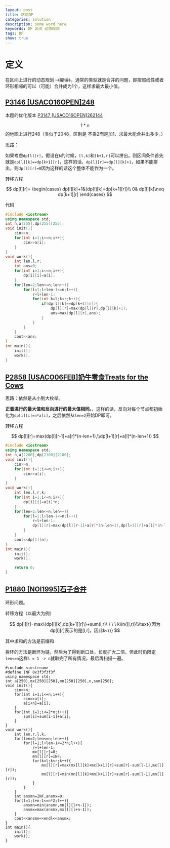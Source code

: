 ```yaml
---
layout: post
title: 区间DP
categories: solution
description: some word here
keywords: DP 区间 动态规划
tags: DP
show: true
---
```


# 定义

在区间上进行的动态规划 ~~（废话）~~，通常的类型就是合并的问题，即按照线性或者环形相邻的可以（可能）合并成为1个，这样求最大最小值。

## [P3146 [USACO16OPEN]248](https://www.luogu.org/problemnew/show/P3146)

本题的优化版本 [P3147 [USACO16OPEN]262144](https://www.luogu.org/problemnew/show/P3147)

$$1*n$$的地图上进行248（类似于2048，区别是 不乘2而是加1，求最大能合并出多少。）

思路：

如果考虑`dp[l][r]`，假设在`k`的时候，`[l,k]`和`[k+1,r]`可以拼出。则区间条件首先就是`dp[l][k]==dp[k+1][r]`，这样的话，`dp[l][r]==dp[l][k]+1`，如果不能拼出，则`dp[l][r]=0`因为这样的话这个整体不能作为一个。

转移方程

$$
dp[l][r]=
\begin{cases}
dp[l][k]+1&{dp[l][k]=dp[k+1][r]}\\
0& dp[l][k]\neq dp[k+1][r]
\end{cases}
$$

代码

```cpp
#include <iostream>
using namespace std;
int n,a[255],dp[255][255];
void init(){
    cin>>n;
    for(int i=1;i<=n;i++){
        cin>>a[i];
    }
}
void work(){
    int len,l,r;
    int ans=0;
    for(int i=1;i<=n;i++){
        dp[i][i]=a[i];
    }
    for(len=2;len<=n;len++){
        for(l=1;l+len-1<=n;l++){
            r=l+len-1;
            for(int k=l;k<r;k++){
                if(dp[l][k]==dp[k+1][r]){
                    dp[l][r]=max(dp[l][r],dp[l][k]+1);
                    ans=max(dp[l][r],ans);
                }
            }
        }
    }
    cout<<ans;
}
int main(){
    init();
    work();
}
```

## [P2858 [USACO06FEB]奶牛零食Treats for the Cows](https://www.luogu.org/recordnew/show/11217069)

思路：依然是从小到大枚举。

**正着进行的最大值和反向进行的最大值相同。**，这样的话，反向对每个节点都初始化为`dp[i][i]=n*a[i]`，之后依然从`len=2`开始DP即可。

转移方程

$$
dp[l][r]=max(dp[l][r-1]+a[r]*(n-len+1),\\dp[l+1][r]+a[l]*(n-len+1))
$$

```cpp
#include <iostream>
using namespace std;
int n,a[2200],dp[2100][2100];
void init(){
    cin>>n;
    for(int i=1;i<=n;i++){
        cin>>a[i];
    }
}
void work(){
    int len,l,r,k;
    for(int i=1;i<=n;i++){
        dp[i][i]=a[i]*n;
    }
    for(len=2;len<=n;len++){
        for(l=1;l+len-1<=n;l++){
            r=l+len-1;
            dp[l][r]=max(dp[l][r-1]+a[r]*(n-len+1),dp[l+1][r]+a[l]*(n-len+1));
        }
    }
    cout<<dp[1][n];
}
int main(){
    init();
    work();

    return 0;
}
```

## [P1880 [NOI1995]石子合并](https://www.luogu.org/problemnew/show/P1880)

环形问题。

转移方程（以最大为例）

$$
dp[l][r]=max\{dp[l][k],dp[k+1][r]\}+sum(l,r)\ \ \ \ k\in{[l,r)}\\\text{(因为dp[l][r]表示的是[l,r]，因此k<r)}
$$

其中求和的方法是前缀和

拆环的方法是断环为链，然后为了得到断口处，长度扩大二倍。但此时仍限定`len<=n`这样`l = 1 -> n`就取完了所有情况，最后再扫描一遍。

```
#include <iostream>
#define INF 0x3f3f3f3f
using namespace std;
int a[250],mx[250][250],mn[250][250],n,sum[250];
void init(){
    cin>>n;
    for(int i=1;i<=n;i++){
        cin>>a[i];
        a[i+n]=a[i];
    }
    for(int i=1;i<=2*n;i++){
        sum[i]=sum[i-1]+a[i];
    }
}
void work(){
    int len,r,l,k;
    for(len=2;len<=n;len++){
        for(l=1;l+len-1<=2*n;l++){
            r=l+len-1;
            mx[l][r]=0;
            mn[l][r]=INF;
            for(k=l;k<r;k++){
                mx[l][r]=max(mx[l][k]+mx[k+1][r]+sum[r]-sum[l-1],mx[l][r]);
                mn[l][r]=min(mn[l][k]+mn[k+1][r]+sum[r]-sum[l-1],mn[l][r]);
            }
        }
    }
    int ansmn=INF,ansmx=0;
    for(l=1;l+n-1<=n*2;l++){
        ansmn=min(ansmn,mn[l][l+n-1]);
        ansmx=max(ansmx,mx[l][l+n-1]);
    }
    cout<<ansmn<<endl<<ansmx;
}
int main(){
    init();
    work();
}
```